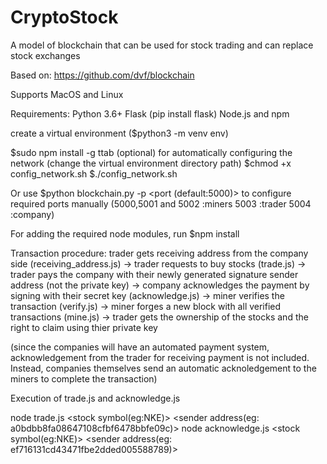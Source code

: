 # CryptoStock
A model of blockchain that can be used for stock trading and can replace stock exchanges

Based on: https://github.com/dvf/blockchain

Supports MacOS and Linux

Requirements:
Python 3.6+
Flask (pip install flask)
Node.js and npm

create a virtual environment ($python3 -m venv env)

$sudo npm install -g ttab (optional) for automatically configuring the network (change the virtual environment directory path)
$chmod +x config_network.sh
$./config_network.sh 

Or use $python blockchain.py -p <port (default:5000)> to configure required ports manually
(5000,5001 and 5002 :miners
5003 :trader
5004 :company)

For adding the required node modules, run $npm install 

Transaction procedure: trader gets receiving address from the company side (receiving_address.js) -> trader requests to buy stocks (trade.js) -> trader pays the company with their newly generated signature sender address (not the private key) -> company acknowledges the payment by signing with their secret key (acknowledge.js) -> miner verifies the transaction (verify.js) -> miner forges a new block with all verified transactions (mine.js) -> trader gets the ownership of the stocks and the right to claim using thier private key 

(since the companies will have an automated payment system, acknowledgement from the trader for receiving payment is not included. Instead, companies themselves send an automatic acknoledgement to the miners to complete the transaction)

Execution of trade.js and acknowledge.js

node trade.js <amount> <stock symbol(eg:NKE)> <sender address(eg: a0bdbb8fa08647108cfbf6478bbfe09c)>
node acknowledge.js <stock symbol(eg:NKE)> <sender address(eg: ef716131cd43471fbe2dded005588789)>
